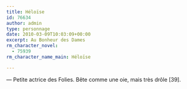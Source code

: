 ```yaml
---
title: Héloïse
id: 76634
author: admin
type: personnage
date: 2010-03-09T10:03:09+00:00
excerpt: Au Bonheur des Dames
rm_character_novel:
  - 75939
rm_character_name_main: Héloïse

---
```

— Petite actrice des Folies. Bête comme une oie, mais très drôle [39]. 